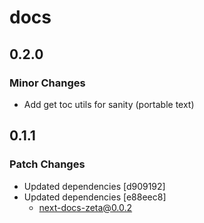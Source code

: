 # docs

## 0.2.0

### Minor Changes

- Add get toc utils for sanity (portable text)

## 0.1.1

### Patch Changes

- Updated dependencies [d909192]
- Updated dependencies [e88eec8]
  - next-docs-zeta@0.0.2
